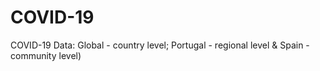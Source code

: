 # COVID-19
COVID-19 Data: Global - country level; Portugal - regional level &amp; Spain - community level)
